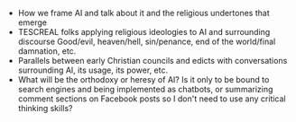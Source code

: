 - How we frame AI and talk about it and the religious undertones that emerge
- TESCREAL folks applying religious ideologies to AI and surrounding discourse
	Good/evil, heaven/hell, sin/penance, end of the world/final damnation, etc.
- Parallels between early Christian councils and edicts with conversations surrounding AI, its usage, its power, etc.
- What will be the orthodoxy or heresy of AI?
	Is it only to be bound to search engines and being implemented as chatbots, or summarizing comment sections on Facebook posts so I don't need to use any critical thinking skills? 



